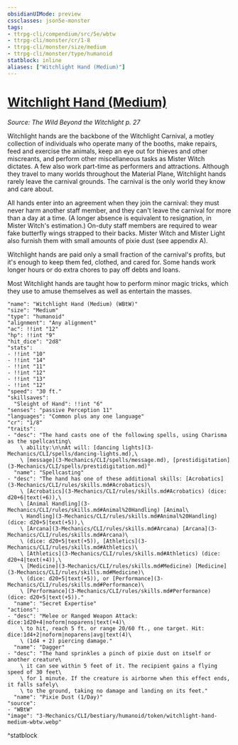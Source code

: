```yaml
---
obsidianUIMode: preview
cssclasses: json5e-monster
tags:
- ttrpg-cli/compendium/src/5e/wbtw
- ttrpg-cli/monster/cr/1-8
- ttrpg-cli/monster/size/medium
- ttrpg-cli/monster/type/humanoid
statblock: inline
aliases: ["Witchlight Hand (Medium)"]
---
```

# [Witchlight Hand (Medium)](3-Mechanics\CLI\bestiary\humanoid/witchlight-hand-medium-wbtw.md)
*Source: The Wild Beyond the Witchlight p. 27*  

Witchlight hands are the backbone of the Witchlight Carnival, a motley collection of individuals who operate many of the booths, make repairs, feed and exercise the animals, keep an eye out for thieves and other miscreants, and perform other miscellaneous tasks as Mister Witch dictates. A few also work part-time as performers and attractions. Although they travel to many worlds throughout the Material Plane, Witchlight hands rarely leave the carnival grounds. The carnival is the only world they know and care about.

All hands enter into an agreement when they join the carnival: they must never harm another staff member, and they can't leave the carnival for more than a day at a time. (A longer absence is equivalent to resignation, in Mister Witch's estimation.) On-duty staff members are required to wear fake butterfly wings strapped to their backs. Mister Witch and Mister Light also furnish them with small amounts of pixie dust (see appendix A).

Witchlight hands are paid only a small fraction of the carnival's profits, but it's enough to keep them fed, clothed, and cared for. Some hands work longer hours or do extra chores to pay off debts and loans.

Most Witchlight hands are taught how to perform minor magic tricks, which they use to amuse themselves as well as entertain the masses.

```statblock
"name": "Witchlight Hand (Medium) (WBtW)"
"size": "Medium"
"type": "humanoid"
"alignment": "Any alignment"
"ac": !!int "12"
"hp": !!int "9"
"hit_dice": "2d8"
"stats":
- !!int "10"
- !!int "14"
- !!int "11"
- !!int "12"
- !!int "13"
- !!int "12"
"speed": "30 ft."
"skillsaves":
  "Sleight of Hand": !!int "6"
"senses": "passive Perception 11"
"languages": "Common plus any one language"
"cr": "1/8"
"traits":
- "desc": "The hand casts one of the following spells, using Charisma as the spellcasting\
    \ ability:\n\nAt will: [dancing lights](3-Mechanics/CLI/spells/dancing-lights.md),\
    \ [message](3-Mechanics/CLI/spells/message.md), [prestidigitation](3-Mechanics/CLI/spells/prestidigitation.md)"
  "name": "Spellcasting"
- "desc": "The hand has one of these additional skills: [Acrobatics](3-Mechanics/CLI/rules/skills.md#Acrobatics)\
    \ [Acrobatics](3-Mechanics/CLI/rules/skills.md#Acrobatics) (dice: d20+6|text(+6)),\
    \ [Animal Handling](3-Mechanics/CLI/rules/skills.md#Animal%20Handling) [Animal\
    \ Handling](3-Mechanics/CLI/rules/skills.md#Animal%20Handling) (dice: d20+5|text(+5)),\
    \ [Arcana](3-Mechanics/CLI/rules/skills.md#Arcana) [Arcana](3-Mechanics/CLI/rules/skills.md#Arcana)\
    \ (dice: d20+5|text(+5)), [Athletics](3-Mechanics/CLI/rules/skills.md#Athletics)\
    \ [Athletics](3-Mechanics/CLI/rules/skills.md#Athletics) (dice: d20+4|text(+4)),\
    \ [Medicine](3-Mechanics/CLI/rules/skills.md#Medicine) [Medicine](3-Mechanics/CLI/rules/skills.md#Medicine)\
    \ (dice: d20+5|text(+5)), or [Performance](3-Mechanics/CLI/rules/skills.md#Performance)\
    \ [Performance](3-Mechanics/CLI/rules/skills.md#Performance) (dice: d20+5|text(+5))."
  "name": "Secret Expertise"
"actions":
- "desc": "Melee or Ranged Weapon Attack: dice:1d20+4|noform|noparens|text(+4)\
    \ to hit, reach 5 ft. or range 20/60 ft., one target. Hit: dice:1d4+2|noform|noparens|avg|text(4)\
    \ (1d4 + 2) piercing damage."
  "name": "Dagger"
- "desc": "The hand sprinkles a pinch of pixie dust on itself or another creature\
    \ it can see within 5 feet of it. The recipient gains a flying speed of 30 feet\
    \ for 1 minute. If the creature is airborne when this effect ends, it falls safely\
    \ to the ground, taking no damage and landing on its feet."
  "name": "Pixie Dust (1/Day)"
"source":
- "WBtW"
"image": "3-Mechanics/CLI/bestiary/humanoid/token/witchlight-hand-medium-wbtw.webp"
```
^statblock